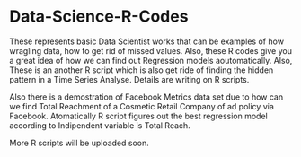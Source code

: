 # Data-Science-R-Codes
These represents basic Data Scientist works that can be examples of how wragling data, how to get rid of missed values. Also, these R codes give you a great idea of how we can find out Regression models aoutomatically. Also, These is an another R script which is also get ride of finding the hidden pattern in a Time Series Analyse. Details are writing on R scripts. 

Also there is a demostration of Facebook Metrics data set due to how can we find Total Reachment of a Cosmetic Retail Company of ad policy via Facebook. Atomatically R script figures out the best regression model according to Indipendent variable is Total Reach.

More R scripts will be uploaded soon.

